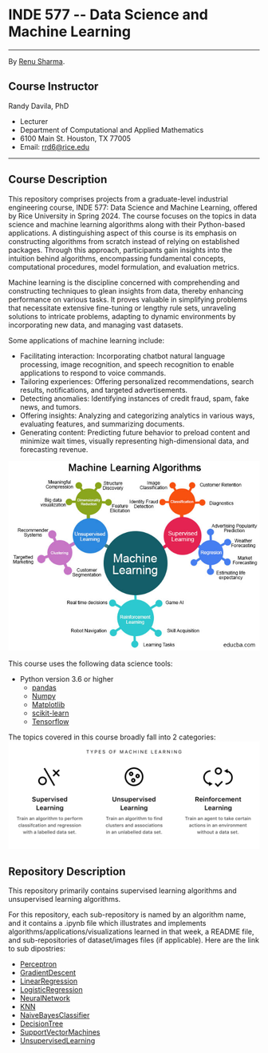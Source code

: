 # INDE 577 -- Data Science and Machine Learning

---
By [Renu Sharma](https://github.com/sharma7056).

## Course Instructor
Randy Davila, PhD
- Lecturer
- Department of Computational and Applied Mathematics
- 6100 Main St. Houston, TX 77005
- Email: rrd6@rice.edu
---

## Course Description

This repository comprises projects from a graduate-level industrial engineering course, INDE 577: Data Science and Machine Learning, offered by Rice University in Spring 2024. The course focuses on the topics in data science and machine learning algorithms along with their Python-based applications. A distinguishing aspect of this course is its emphasis on constructing algorithms from scratch instead of relying on established packages. Through this approach, participants gain insights into the intuition behind algorithms, encompassing fundamental concepts, computational procedures, model formulation, and evaluation metrics.

Machine learning is the discipline concerned with comprehending and constructing techniques to glean insights from data, thereby enhancing performance on various tasks. It proves valuable in simplifying problems that necessitate extensive fine-tuning or lengthy rule sets, unraveling solutions to intricate problems, adapting to dynamic environments by incorporating new data, and managing vast datasets.

Some applications of machine learning include:

- Facilitating interaction: Incorporating chatbot natural language processing, image recognition, and speech recognition to enable applications to respond to voice commands.
- Tailoring experiences: Offering personalized recommendations, search results, notifications, and targeted advertisements.
- Detecting anomalies: Identifying instances of credit fraud, spam, fake news, and tumors.
- Offering insights: Analyzing and categorizing analytics in various ways, evaluating features, and summarizing documents.
- Generating content: Predicting future behavior to preload content and minimize wait times, visually representing high-dimensional data, and forecasting revenue.

![image](https://github.com/sharma7056/renuinde577project/blob/main/Image/ML_algorithm.png)

This course uses the following data science tools:
- Python version 3.6 or higher
  - [pandas](https://pandas.pydata.org/docs/user_guide/index.html)
  - [Numpy](https://numpy.org/doc/stable/)
  - [Matplotlib](https://matplotlib.org/stable/contents.html)
  - [scikit-learn](https://scikit-learn.org/stable/user_guide.html)
  - [Tensorflow](https://www.tensorflow.org/api_docs/python/tf/all_symbols)

The topics covered in this course broadly fall into 2 categories: 
![image](https://github.com/sharma7056/renuinde577project/blob/main/Image/types_of_ML.png)

## Repository Description
This repository primarily contains supervised learning algorithms and unsupervised learning algorithms.

For this repository, each sub-repository is named by an algorithm name, and it contains a .ipynb file which illustrates and implements algorithms/applications/visualizations learned in that week, a README file, and sub-repositories of dataset/images files (if applicable). 
Here are the link to sub dipostries:


- [Perceptron](https://github.com/sharma7056/renuinde577project/tree/main/SupervisedLearning/1%20-%20Perceptron)
- [GradientDescent](https://github.com/sharma7056/renuinde577project/tree/main/SupervisedLearning/2%20-%20Gradient%20Descent)
- [LinearRegression](https://github.com/sharma7056/renuinde577project/tree/main/SupervisedLearning/3%20-%20Linear%20Regression)
- [LogisticRegression](https://github.com/sharma7056/renuinde577project/tree/main/SupervisedLearning/4%20-%20Logistic%20Regression)
- [NeuralNetwork](https://github.com/sharma7056/renuinde577project/tree/main/SupervisedLearning/4%20-%20Logistic%20Regression)
- [KNN](https://github.com/sharma7056/renuinde577project/tree/main/SupervisedLearning/6%20-%20K%20Nearest%20Neighbors%20(KNN))
- [NaiveBayesClassifier](https://github.com/sharma7056/renuinde577project/tree/main/SupervisedLearning/7%20-%20naive%20bayes%20classifier)
- [DecisionTree](https://github.com/sharma7056/renuinde577project/tree/main/SupervisedLearning/8%20-%20Decision%20Tree)
- [SupportVectorMachines](https://github.com/sharma7056/renuinde577project/tree/main/SupervisedLearning/9%20-%20Support%20Vector%20Machines%20(SVMs))
- [UnsupervisedLearning](https://github.com/sharma7056/renuinde577project/tree/main/UnsupervisedLearning)



